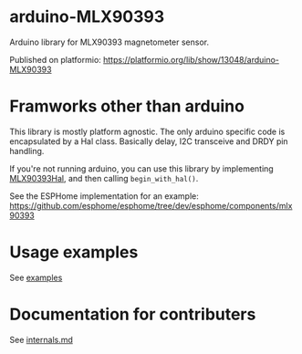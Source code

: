 # arduino-MLX90393
Arduino library for MLX90393 magnetometer sensor.

Published on platformio: https://platformio.org/lib/show/13048/arduino-MLX90393

# Framworks other than arduino

This library is mostly platform agnostic.
The only arduino specific code is encapsulated by a Hal class.
Basically delay, I2C transceive and DRDY pin handling.

If you're not running arduino, you can use this library by implementing [MLX90393Hal](https://github.com/functionpointer/arduino-MLX90393/blob/master/MLX90393Hal.h), and then calling `begin_with_hal()`.

See the ESPHome implementation for an example: https://github.com/esphome/esphome/tree/dev/esphome/components/mlx90393

# Usage examples

See [examples](examples)

# Documentation for contributers

See [internals.md](internals.md)
